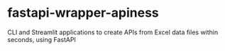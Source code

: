 # fastapi-wrapper-apiness
CLI and Streamlit applications to create APIs from Excel data files within seconds, using FastAPI
